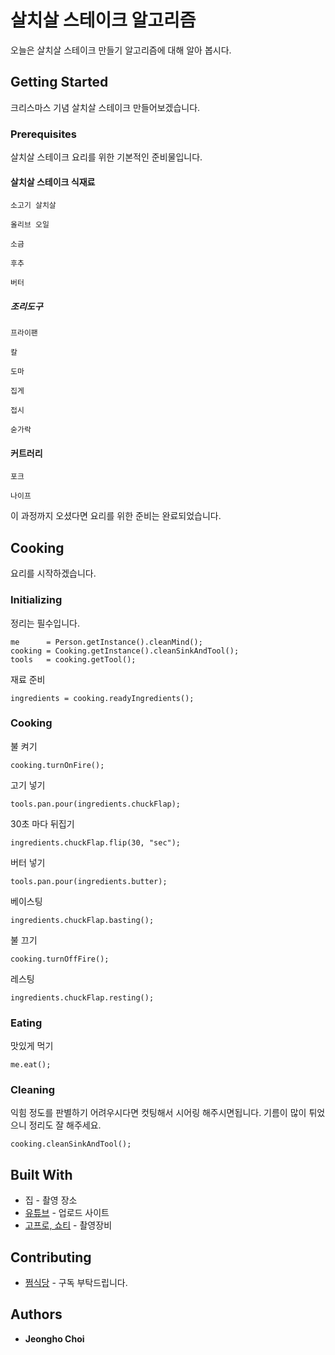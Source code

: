 # 살치살 스테이크 알고리즘

오늘은 살치살 스테이크 만들기 알고리즘에 대해 알아 봅시다.

## Getting Started

크리스마스 기념 살치살 스테이크 만들어보겠습니다.
 
### Prerequisites

살치살 스테이크 요리를 위한 기본적인 준비물입니다.

#### 살치살 스테이크 식재료

```
소고기 살치살
```
```
올리브 오일
```
```
소금
```
```
후추
```
```
버터
```

##### 조리도구

```
프라이팬
```
```
칼
```
```
도마
```
```
집게
```
```
접시
```
```
숟가락
```

#### 커트러리

```
포크
```
```
나이프
```

이 과정까지 오셨다면 요리를 위한 준비는 완료되었습니다.

## Cooking

요리를 시작하겠습니다.

### Initializing

정리는 필수입니다.
```
me      = Person.getInstance().cleanMind();
cooking = Cooking.getInstance().cleanSinkAndTool();
tools   = cooking.getTool();
```

재료 준비
```
ingredients = cooking.readyIngredients();
```

### Cooking

불 켜기
```
cooking.turnOnFire();
```

고기 넣기
```
tools.pan.pour(ingredients.chuckFlap);
```

30초 마다 뒤집기
```
ingredients.chuckFlap.flip(30, "sec");
```

버터 넣기
```
tools.pan.pour(ingredients.butter);
```

베이스팅
```
ingredients.chuckFlap.basting();
```

불 끄기
```
cooking.turnOffFire();
```

레스팅
```
ingredients.chuckFlap.resting();
```

### Eating

맛있게 먹기
```
me.eat();
```

### Cleaning

익힘 정도를 판별하기 어려우시다면 컷팅해서 시어링 해주시면됩니다. 기름이 많이 튀었으니 정리도 잘 해주세요.

```
cooking.cleanSinkAndTool();
```


## Built With

* 집 - 촬영 장소
* [유튜브](https://www.youtube.com/@wjdgh) - 업로드 사이트
* [고프로, 쇼티](https://gopro.com/ko/kr/) - 촬영장비

## Contributing

* [쩜식당](https://www.youtube.com/@wjdgh) - 구독 부탁드립니다.

## Authors

* **Jeongho Choi**
